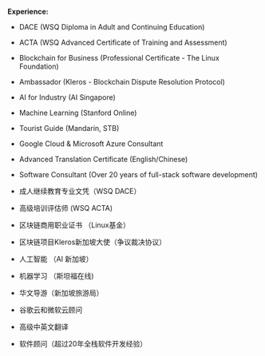 **Experience:**

* DACE (WSQ Diploma in Adult and Continuing Education)
* ACTA (WSQ Advanced Certificate of Training and Assessment)
* Blockchain for Business (Professional Certificate - The Linux Foundation)
* Ambassador (Kleros - Blockchain Dispute Resolution Protocol)
* AI for Industry (AI Singapore)
* Machine Learning (Stanford Online)
* Tourist Guide (Mandarin, STB)
* Google Cloud & Microsoft Azure Consultant
* Advanced Translation Certificate (English/Chinese)
* Software Consultant (Over 20 years of full-stack software development)

* 成人继续教育专业文凭（WSQ DACE）
* 高级培训评估师 (WSQ ACTA)
* 区块链商用职业证书 （Linux基金）
* 区块链项目Kleros新加坡大使（争议裁决协议）
* 人工智能 （AI 新加坡）
* 机器学习 （斯坦福在线)
* 华文导游（新加坡旅游局）
* 谷歌云和微软云顾问
* 高级中英文翻译
* 软件顾问（超过20年全栈软件开发经验）
